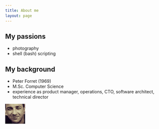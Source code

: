 ```yaml
---
title: About me
layout: page
---
```



## My passions

* photography
* shell (bash) scripting

## My background

* Peter Forret (1969)
* M.Sc. Computer Science
* experience as product manager, operations, CTO, software architect, technical director

![Peter Forret](/wp-content/uploads/2019/12/forret_64.png)